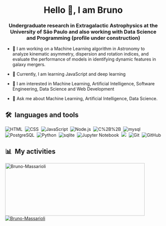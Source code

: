 <h1 align="center">Hello 👋, I am Bruno</h1>
<h3 align="center">Undergraduate research in Extragalactic Astrophysics at the University of São Paulo and also working with Data Science and Programming (profile under construction) </h3>


- 🔭 I am working on a Machine Learning algorithm in Astronomy to analyze kinematic asymmetry, dispersion and rotation indices, and evaluate the performance of models in identifying dynamic features in galaxy mergers.

- 🌱 Currently, I am learning JavaScript and deep learning

- 👀 I am interested in Machine Learning, Artificial Intelligence, Software Engineering, Data Science and Web Development 

- 💬 Ask me about Machine Learning, Artificial Intelligence, Data Science.


<h2 id="️-languages-and-tools">🛠️ &nbsp;languages ​​and tools</h2>
<p><img src="https://img.shields.io/badge/-HTML-0D1117?style=flat&amp;logo=HTML5" alt="HTML">&nbsp;
<img src="https://img.shields.io/badge/-CSS-0D1117?style=flat&amp;logo=CSS3&amp;logoColor=1572B6" alt="CSS">&nbsp;
<img src="https://img.shields.io/badge/-JavaScript-0D1117?style=flat&amp;logo=javascript" alt="JavaScript">&nbsp;
<img src="https://img.shields.io/badge/-Node.js-0D1117?style=flat&amp;logo=node.js" alt="Node.js">&nbsp;
<img src="https://img.shields.io/badge/-C++-0D1117?style=flat&amp;logo=C%2B%2B&amp;logoColor=00599C" alt="C%2B%2B">&nbsp;
<img src="https://img.shields.io/badge/-MySql-0D1117?style=flat&amp;logo=mysql" alt="mysql">&nbsp;
<img src="https://img.shields.io/badge/-PostgreSQL-0D1117?style=flat&amp;logo=postgresql" alt="PostgreSQL">&nbsp;
<img src="https://img.shields.io/badge/-Python-0D1117?style=flat&amp;logo=python" alt="Python">&nbsp;
<img src="https://img.shields.io/badge/-SQLite-0D1117?style=flat&amp;logo=sqlite" alt="sqlite">&nbsp;
<img src="https://img.shields.io/badge/-Jupyter%20Notebook-0D1117?style=flat&amp;logo=jupyter" alt="Jupyter Notebook">&nbsp;
<img src="https://img.shields.io/badge/-R-0D1117?style=flat&amp;logo=R&amp;logoColor=276DC3">&nbsp;
<img src="https://img.shields.io/badge/-Git-0D1117?style=flat&amp;logo=git" alt="Git">&nbsp;
<img src="https://img.shields.io/badge/-GitHub-0D1117?style=flat&amp;logo=github" alt="GitHub"></p>
</div>
<div>
<h2 id="-my-activities">📊 &nbsp;My activities</h2>
  <a href="https://github.com/Bruno-Massarioli">
    <img width="450" height="170" align="center" alt="Bruno-Massarioli" src="https://github-readme-stats.vercel.app/api?username=bruno-massarioli&amp;theme=midnight-purple&amp;show_icons=true&amp;bg_color=0D1117&amp;hide_border=true&amp;count_private=true">
  </a>
  <a href="https://github.com/Bruno-Massarioli">
    <img align="center" alt="Bruno-Massarioli" src="https://github-readme-stats.vercel.app/api/top-langs/?username=bruno-massarioli&amp;theme=midnight-purple&amp;layout=compact&amp;bg_color=0D1117&amp;hide_border=true&amp;count_private=true">
  </a>
</div>
<div>
